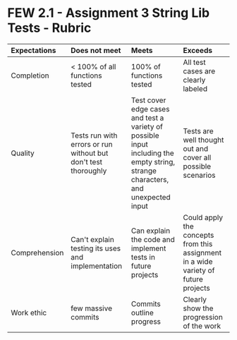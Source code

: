 # FEW 2.1 - Assignment 3 String Lib Tests - Rubric

| Expectations | Does not meet              | Meets                 | Exceeds                          |
|:-------------|:---------------------------|:----------------------|:---------------------------------|
| Completion   | < 100% of all functions tested | 100% of functions tested  | All test cases are clearly labeled |
| Quality      | Tests run with errors or run without but don't test thoroughly | Test cover edge cases and test a variety of possible input including the empty string, strange characters, and unexpected input | Tests are well thought out and cover all possible scenarios |
| Comprehension| Can't explain testing its uses and implementation | Can explain the code and implement tests in future projects | Could apply the concepts from this assignment in a wide variety of future projects |
| Work ethic   | few massive commits | Commits outline progress | Clearly show the progression of the work |